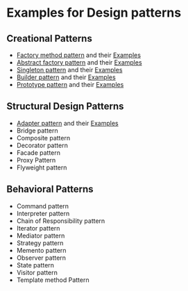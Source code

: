 # Examples for Design patterns

## Creational Patterns
* [Factory method pattern](https://springhow.com/factory-pattern/) and their [Examples](./src/main/java/com/springhow/designpatterns/factory/)
* [Abstract factory pattern](https://springhow.com/abstract-factory-pattern/) and their [Examples](./src/main/java/com/springhow/designpatterns/abstract_factory/)
* [Singleton pattern](https://springhow.com/factory-pattern/) and their [Examples](./src/main/java/com/springhow/designpatterns/singleton/)
* [Builder pattern](https://springhow.com/builder-pattern/)  and their [Examples](./src/main/java/com/springhow/designpatterns/builder/)
* [Prototype pattern](https://springhow.com/prototype-pattern/) and their [Examples](./src/main/java/com/springhow/designpatterns/prototype/)

## Structural Design Patterns
* [Adapter pattern](https://springhow.com/prototype-pattern/) and their [Examples](./src/main/java/com/springhow/designpatterns/adapter/)
* Bridge pattern
* Composite pattern
* Decorator pattern
* Facade pattern
* Proxy Pattern
* Flyweight pattern

## Behavioral Patterns
* Command pattern
* Interpreter pattern
* Chain of Responsibility pattern
* Iterator pattern
* Mediator pattern
* Strategy pattern
* Memento pattern
* Observer pattern
* State pattern
* Visitor pattern
* Template method Pattern
